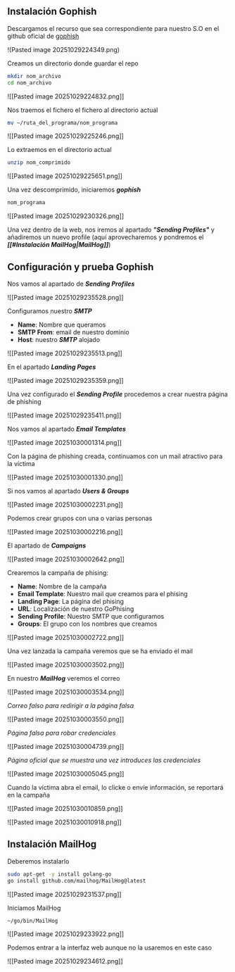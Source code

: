 

## Instalación Gophish


Descargamos el recurso que sea correspondiente para nuestro S.O en el github oficial de [gophish](https://github.com/gophish/gophish/releases)

!(Pasted image 20251029224349.png)


Creamos un directorio donde guardar el repo

```bash
mkdir nom_archivo
cd nom_archivo
```


![[Pasted image 20251029224832.png]]


Nos traemos el fichero el fichero al directorio actual

```bash
mv ~/ruta_del_programa/nom_programa
```

![[Pasted image 20251029225246.png]]


Lo extraemos en el directorio actual

```bash
unzip nom_comprimido
```

![[Pasted image 20251029225651.png]]


Una vez descomprimido, iniciaremos ***gophish***

```bash
nom_programa
```


![[Pasted image 20251029230326.png]]


Una vez dentro de la web, nos iremos al apartado ***"Sending Profiles"*** y añadiremos un nuevo profile (aquí aprovecharemos y pondremos el ***[[#Instalación MailHog|MailHog]]***)


## Configuración y prueba Gophish


Nos vamos al apartado de ***Sending Profiles***

![[Pasted image 20251029235528.png]]

Configuramos nuestro ***SMTP***

- **Name**: Nombre que queramos
- **SMTP From**: email de nuestro dominio
- **Host**: nuestro ***SMTP*** alojado


![[Pasted image 20251029235513.png]]



En el apartado ***Landing Pages***


![[Pasted image 20251029235359.png]]

Una vez configurado el ***Sending Profile*** procedemos a crear nuestra página de phishing

![[Pasted image 20251029235411.png]]



Nos vamos al apartado ***Email Templates***

![[Pasted image 20251030001314.png]]


Con la página de phishing creada, continuamos con un mail atractivo para la víctima


![[Pasted image 20251030001330.png]]


Si nos vamos al apartado ***Users & Groups***

![[Pasted image 20251030002231.png]]

Podemos crear grupos con una o varias personas

![[Pasted image 20251030002216.png]]


El apartado de ***Campaigns***

![[Pasted image 20251030002642.png]]

Crearemos la campaña de phising:

- **Name**: Nombre de la campaña
- **Email Template**: Nuestro mail que creamos para el phising
- **Landing Page**: La página del phising
- **URL**: Localización de nuestro GoPhising
- **Sending Profile**: Nuestro SMTP que configuramos
- **Groups**: El grupo con los nombres que creamos


![[Pasted image 20251030002722.png]]


Una vez lanzada la campaña veremos que se ha enviado el mail

![[Pasted image 20251030003502.png]]

En nuestro ***MailHog*** veremos el correo

![[Pasted image 20251030003534.png]]


*Correo falso para redirigir a la página falsa*

![[Pasted image 20251030003550.png]]

*Página falsa para robar credenciales*

![[Pasted image 20251030004739.png]]


*Página oficial que se muestra una vez introduces las credenciales*

![[Pasted image 20251030005045.png]]


Cuando la víctima abra el email, lo clicke o envíe información, se reportará en la campaña

![[Pasted image 20251030010859.png]]


![[Pasted image 20251030010918.png]]



## Instalación MailHog


Deberemos instalarlo

```bash
sudo apt-get -y install golang-go
go install github.com/mailhog/MailHog@latest
```

![[Pasted image 20251029231537.png]]


Iniciamos MailHog

```bash
~/go/bin/MailHog
```


![[Pasted image 20251029233922.png]]


Podemos entrar a la interfaz web aunque no la usaremos en este caso


![[Pasted image 20251029234612.png]]


